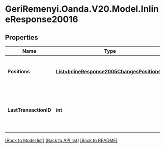 # GeriRemenyi.Oanda.V20.Model.InlineResponse20016
## Properties

Name | Type | Description | Notes
------------ | ------------- | ------------- | -------------
**Positions** | [**List&lt;InlineResponse2005ChangesPositions&gt;**](InlineResponse2005ChangesPositions.md) | The list of open Positions in the Account. | [optional] 
**LastTransactionID** | **int** | The ID of the most recent Transaction created for the Account | [optional] 

[[Back to Model list]](../README.md#documentation-for-models) [[Back to API list]](../README.md#documentation-for-api-endpoints) [[Back to README]](../README.md)

